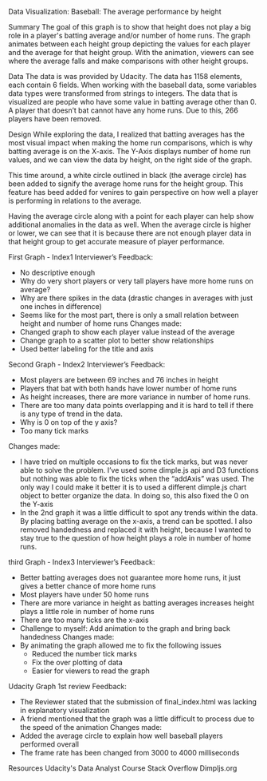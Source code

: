 Data Visualization: Baseball: The average performance by height

Summary
The goal of this graph is to show that height does not play a big role in a player's batting average and/or number of home runs. The graph animates between each height group depicting the values for each player and the average for that height group. With the animation, viewers can see where the average falls and make comparisons with other height groups.

Data
The data is was provided by Udacity. The data has 1158 elements, each contain 6 fields. When working with the baseball data, some variables data types were transformed from strings to integers. The data that is visualized are people who have some value in batting average other than 0. A player that doesn’t bat cannot have any home runs. Due to this, 266 players have been removed.

Design
While exploring the data, I realized that batting averages has the most visual impact when making the home run comparisons, which is why batting average is on the X-axis. The Y-Axis displays number of home run values, and we can view the data by height, on the right side of the graph.

This time around, a white circle outlined in black (the average circle) has been added to signify the average home runs for the height group. This feature has beed added for venires to gain perspective on how well a player is performing in relations to the average.

Having the average circle along with a point for each player can help show additional anomalies in the data as well. When the average circle is higher or lower, we can see that it is because there are not enough player data in that height group to get accurate measure of player performance.

First Graph - Index1
Interviewer’s Feedback:
- No descriptive enough
- Why do very short players or very tall players have more home runs on average?
- Why are there spikes in the data (drastic changes in averages with just one inches in difference)
- Seems like for the most part, there is only a small relation between height and number of home runs
Changes made:
- Changed graph to show each player value instead of the average
- Change graph to a scatter plot to better show relationships
- Used better labeling for the title and axis

Second Graph - Index2
Interviewer’s Feedback:
- Most players are between 69 inches and 76 inches in height
- Players that bat with both hands have lower number of home runs
- As height increases, there are more variance in number of home runs.
- There are too many data points overlapping and it is hard to tell if there is any type of trend in the data.
- Why is 0 on top of the y axis?
- Too many tick marks

Changes made:
- I have tried on multiple occasions to fix the tick marks, but was never able to solve the problem. I’ve used some dimple.js api and D3 functions but nothing was able to fix the ticks when the “addAxis” was used. The only way I could make it better it is to used a different dimple.js chart object to better organize the data. In doing so, this also fixed the 0 on the Y-axis
- In the 2nd graph it was a little difficult to spot any trends within the data. By placing batting average on the x-axis, a trend can be spotted. I also removed handedness and replaced it with height, because I wanted to stay true to the question of how height plays a role in number of home runs.

third Graph - Index3
Interviewer’s Feedback:
- Better batting averages does not guarantee more home runs, it just gives a better chance of more home runs
- Most players have under 50 home runs
- There are more variance in height as batting averages increases
  height plays a little role in number of home runs
- There are too many ticks are the x-axis
- Challenge to myself: Add animation to the graph and bring back handedness
Changes made:
- By animating the graph allowed me to fix the following issues
  - Reduced the number tick marks
  - Fix the over plotting of data
  - Easier for viewers to read the graph

Udacity Graph 1st review
Feedback:
- The Reviewer stated that the submission of final_index.html was lacking in explanatory  visualization
- A friend mentioned that the graph was a little difficult to process due to the speed of the  animation
Changes made:
- Added the average circle to explain how well baseball players performed overall
- The frame rate has been changed from 3000 to 4000 milliseconds


Resources
Udacity's Data Analyst Course
Stack Overflow
Dimpljs.org
